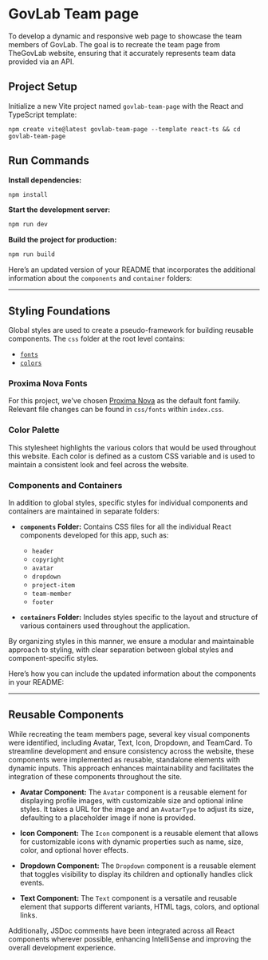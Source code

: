 # GovLab Team page

To develop a dynamic and responsive web page to showcase the team members of GovLab. The goal is to recreate the team page from TheGovLab website, ensuring that it accurately represents team data provided via an API.

## Project Setup

Initialize a new Vite project named `govlab-team-page` with the React and TypeScript template:

```
npm create vite@latest govlab-team-page --template react-ts && cd govlab-team-page
```


## Run Commands

**Install dependencies:**
  ```bash
  npm install
  ```

**Start the development server:**
  ```bash
  npm run dev
  ```

**Build the project for production:**
  ```bash
  npm run build
  ```

Here’s an updated version of your README that incorporates the additional information about the `components` and `container` folders:

---

## Styling Foundations

Global styles are used to create a pseudo-framework for building reusable components. The `css` folder at the root level contains:

- [`fonts`](./src/css/fonts/index.css)
- [`colors`](./src/css/colors/index.css)

### Proxima Nova Fonts

For this project, we've chosen [Proxima Nova](https://online-fonts.com/fonts/proxima-nova) as the default font family. Relevant file changes can be found in `css/fonts` within `index.css`.

### Color Palette

This stylesheet highlights the various colors that would be used throughout this website. Each color is defined as a custom CSS variable and is used to maintain a consistent look and feel across the website.

### Components and Containers

In addition to global styles, specific styles for individual components and containers are maintained in separate folders:

- **`components` Folder:** Contains CSS files for all the individual React components developed for this app, such as:
  - `header`
  - `copyright`
  - `avatar`
  - `dropdown`
  - `project-item`
  - `team-member`
  - `footer`

- **`containers` Folder:** Includes styles specific to the layout and structure of various containers used throughout the application.

By organizing styles in this manner, we ensure a modular and maintainable approach to styling, with clear separation between global styles and component-specific styles.

Here’s how you can include the updated information about the components in your README:

---

## Reusable Components

While recreating the team members page, several key visual components were identified, including Avatar, Text, Icon, Dropdown, and TeamCard. To streamline development and ensure consistency across the website, these components were implemented as reusable, standalone elements with dynamic inputs. This approach enhances maintainability and facilitates the integration of these components throughout the site.

- **Avatar Component:** The `Avatar` component is a reusable element for displaying profile images, with customizable size and optional inline styles. It takes a URL for the image and an `AvatarType` to adjust its size, defaulting to a placeholder image if none is provided.

- **Icon Component:** The `Icon` component is a reusable element that allows for customizable icons with dynamic properties such as name, size, color, and optional hover effects.

- **Dropdown Component:** The `Dropdown` component is a reusable element that toggles visibility to display its children and optionally handles click events.

- **Text Component:** The `Text` component is a versatile and reusable element that supports different variants, HTML tags, colors, and optional links.

Additionally, JSDoc comments have been integrated across all React components wherever possible, enhancing IntelliSense and improving the overall development experience.

